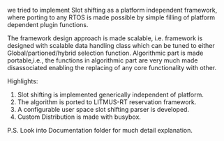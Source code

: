 we tried to implement Slot shifting as a platform independent framework, where porting to any RTOS is made possible by simple filling of platform dependent plugin functions.

The framework design approach is made scalable, i.e. framework is designed with scalable data handling class which can be tuned to either Global/partioned/hybrid selection function.
Algorithmic part is made portable,i.e., the functions in algorithmic part are very much made disassociated enabling the replacing of any core functionality with other.

Highlights:
1. Slot shifting is implemented generically independent of platform.
2. The algorithm is ported to LITMUS-RT reservation framework.
3. A configurable user space slot shifting parser is developed.
4. Custom Distribution is made with busybox.

P.S. Look into Documentation folder for much detail explanation.
